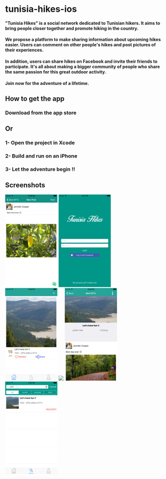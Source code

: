 # tunisia-hikes-ios

#### "Tunisia Hikes" is a social network dedicated to Tunisian hikers. It aims to bring people closer together and promote hiking in the country.
#### We propose a platform to make sharing information about upcoming hikes easier. Users can comment on other people's hikes and post pictures of their experiences.
#### In addition, users can share hikes on Facebook and invite their friends to participate. It's all about making a bigger community of people who share the same passion for this great outdoor activity.
#### Join now for the adventure of a lifetime.

## How to get the app

### Download from the app store
## Or
### 1- Open the project in Xcode
### 2- Build and run on an iPhone
### 3- Let the adventure begin !!

## Screenshots

<img src="/tunisia_hikes_screenshots/1.jpg"/>
<img src="/tunisia_hikes_screenshots/2.jpg"/>
<img src="/tunisia_hikes_screenshots/3.jpg"/>
<img src="/tunisia_hikes_screenshots/4.jpg"/>
<img src="/tunisia_hikes_screenshots/5.jpg"/>
<img src="/tunisia_hikes_screenshots/6.jpg"/>
